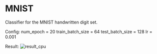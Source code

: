 # MNIST
Classifier for the MNIST handwritten digit set.

Config:
num_epoch = 20
train_batch_size = 64
test_batch_size = 128
lr = 0.001

Result:
![result_cpu](https://github.com/user-attachments/assets/85421ddc-bc76-43c7-b749-9f5b57bbe597)
